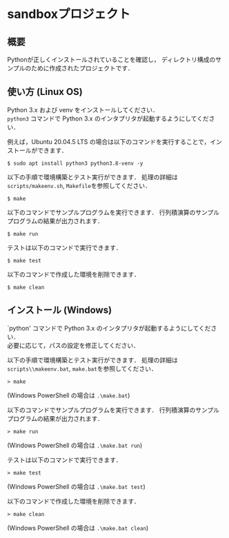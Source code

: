 # sandboxプロジェクト

## 概要

Pythonが正しくインストールされていることを確認し，
ディレクトリ構成のサンプルのために作成されたプロジェクトです．

## 使い方 (Linux OS)

Python 3.x および venv をインストールしてください．    
`python3` コマンドで Python 3.x のインタプリタが起動するようにしてください．

例えば，Ubuntu 20.04.5 LTS の場合は以下のコマンドを実行することで，インストールができます．
```
$ sudo apt install python3 python3.8-venv -y
```

以下の手順で環境構築とテスト実行ができます．
処理の詳細は `scripts/makeenv.sh`, `Makefile`を参照してください．

```
$ make
```

以下のコマンドでサンプルプログラムを実行できます．
行列積演算のサンプルプログラムの結果が出力されます．

```
$ make run
```

テストは以下のコマンドで実行できます．

```
$ make test
```

以下のコマンドで作成した環境を削除できます．

```
$ make clean
```

## インストール (Windows)

`python' コマンドで Python 3.x のインタプリタが起動するようにしてください．    
必要に応じて，パスの設定を修正してください．

以下の手順で環境構築とテスト実行ができます．
処理の詳細は `scripts\\makeenv.bat`, `make.bat`を参照してください．

```
> make
```

(Windows PowerShell の場合は `.\make.bat`)

以下のコマンドでサンプルプログラムを実行できます．
行列積演算のサンプルプログラムの結果が出力されます．

```
> make run
```

(Windows PowerShell の場合は `.\make.bat run`)

テストは以下のコマンドで実行できます．

```
> make test
```

(Windows PowerShell の場合は `.\make.bat test`)

以下のコマンドで作成した環境を削除できます．

```
> make clean
```

(Windows PowerShell の場合は `.\make.bat clean`)
